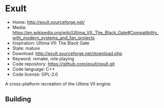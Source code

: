 # Exult

- Home: http://exult.sourceforge.net/
- Media: https://en.wikipedia.org/wiki/Ultima_VII:_The_Black_Gate#Compatibility_with_modern_systems_and_fan_projects
- Inspiration: Ultima VII: The Black Gate
- State: mature
- Download: http://exult.sourceforge.net/download.php
- Keyword: remake, role playing
- Code repository: https://github.com/exult/exult.git
- Code language: C++
- Code license: GPL-2.0

A cross-platform recreation of the Ultima VII engine.

## Building
